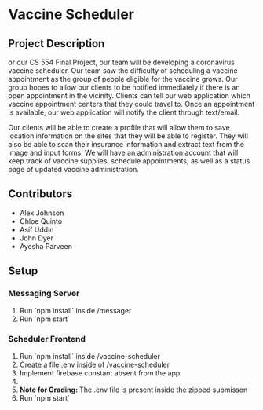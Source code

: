 <h1>Vaccine Scheduler</h1>
<h2>Project Description</h2>
<p>or our CS 554 Final Project, our team will be developing a coronavirus vaccine scheduler. Our team saw the difficulty of scheduling a vaccine appointment as the group of people eligible for the vaccine grows. Our group hopes to allow our clients to be notified immediately if there is an open appointment in the vicinity. Clients can tell our web application which vaccine appointment centers that they could travel to. Once an appointment is available, our web application will notify the client through text/email.</p>
<p>Our clients will be able to create a profile that will allow them to save location information on the sites that they will be able to register. They will also be able to scan their insurance information and extract text from the image and input forms. We will have an administration account that will keep track of vaccine supplies, schedule appointments, as well as a status page of updated vaccine administration. </p>
<h2>Contributors</h2>
<ul>
    <li>Alex Johnson</li>
    <li>Chloe Quinto</li>
    <li>Asif Uddin</li>
    <li>John Dyer</li>
    <li>Ayesha Parveen</li>
</ul>
<h2>Setup</h2>
<h3>Messaging Server</h3>
<ol>
    <li>Run `npm install` inside /messager</li>
    <li>Run `npm start`</li>
</ol>
<h3>Scheduler Frontend</h3>
<ol>
    <li>Run `npm install` inside /vaccine-scheduler</li>
    <li>Create a file .env inside of /vaccine-scheduler</li>
    <li>Implement firebase constant absent from the app<li>
    <li><b>Note for Grading: </b>The .env file is present inside the zipped submisson</li>
    <li>Run `npm start`</li>
</ol>
